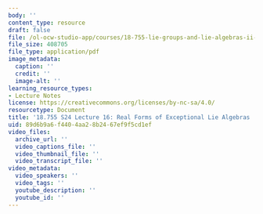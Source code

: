 ```yaml
---
body: ''
content_type: resource
draft: false
file: /ol-ocw-studio-app/courses/18-755-lie-groups-and-lie-algebras-ii-spring-2024/mit18_755_s24_lec16.pdf
file_size: 408705
file_type: application/pdf
image_metadata:
  caption: ''
  credit: ''
  image-alt: ''
learning_resource_types:
- Lecture Notes
license: https://creativecommons.org/licenses/by-nc-sa/4.0/
resourcetype: Document
title: '18.755 S24 Lecture 16: Real Forms of Exceptional Lie Algebras  '
uid: 89d6b9a6-f440-4aa2-8b24-67ef9f5cd1ef
video_files:
  archive_url: ''
  video_captions_file: ''
  video_thumbnail_file: ''
  video_transcript_file: ''
video_metadata:
  video_speakers: ''
  video_tags: ''
  youtube_description: ''
  youtube_id: ''
---
```

